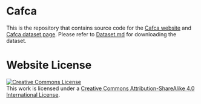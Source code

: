 # Cafca

This is the repository that contains source code for the [Cafca website](https://syntec-research.github.io/Cafca/) and [Cafca dataset page](https://syntec-research.github.io/Cafca/cafca_dataset.html). Please refer to [Dataset.md](Dataset.md) for downloading the dataset.


# Website License
<a rel="license" href="http://creativecommons.org/licenses/by-sa/4.0/"><img alt="Creative Commons License" style="border-width:0" src="https://i.creativecommons.org/l/by-sa/4.0/88x31.png" /></a><br />This work is licensed under a <a rel="license" href="http://creativecommons.org/licenses/by-sa/4.0/">Creative Commons Attribution-ShareAlike 4.0 International License</a>.
